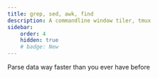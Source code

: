 ```yaml
---
title: grep, sed, awk, find
description: A commandline window tiler, tmux
sidebar:
    order: 4
    hidden: true
    # badge: New
---
```


Parse data way faster than you ever have before
